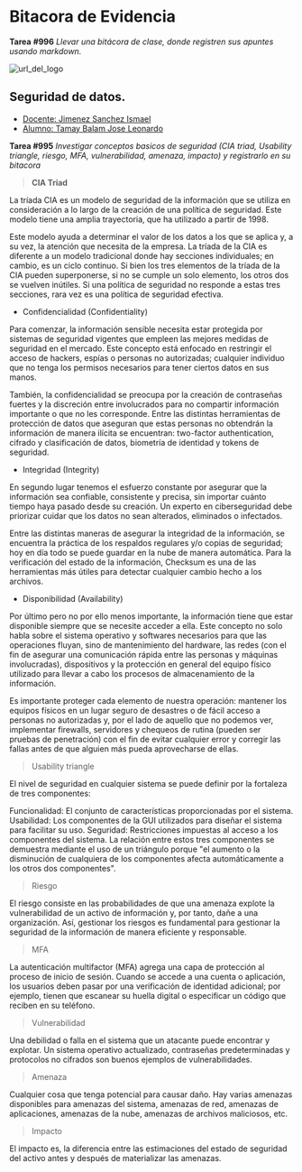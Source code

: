 # Bitacora de Evidencia

**Tarea** **#996** _Llevar una bitácora de clase, donde registren sus apuntes usando markdown._

![url_del_logo](https://seeklogo.com/images/U/Universidad_del_Caribe_Cancun-logo-FF634E8776-seeklogo.com.png)

## Seguridad de datos.
* [Docente: Jimenez Sanchez Ismael](#general-info)
* [Alumno: Tamay Balam Jose Leonardo](#technologies)

**Tarea #995** _Investigar conceptos basicos de seguridad (CIA triad, Usability triangle, riesgo, MFA, vulnerabilidad, amenaza, impacto) y registrarlo en su bitacora_

>**CIA Triad**  


La tríada CIA es un modelo de seguridad de la información que se utiliza en consideración a lo largo de la creación de una política de seguridad. Este modelo tiene una amplia trayectoria, que ha utilizado a partir de 1998.


Este modelo ayuda a determinar el valor de los datos a los que se aplica y, a su vez, la atención que necesita de la empresa.
La tríada de la CIA es diferente a un modelo tradicional donde hay secciones individuales; en cambio, es un ciclo continuo. Si bien los tres elementos de la tríada de la CIA pueden superponerse, si no se cumple un solo elemento, los otros dos se vuelven inútiles. Si una política de seguridad no responde a estas tres secciones, rara vez es una política de seguridad efectiva.


* Confidencialidad (Confidentiality)


Para comenzar, la información sensible necesita estar protegida por sistemas de seguridad vigentes que empleen las mejores medidas de seguridad en el mercado. Este concepto está enfocado en restringir el acceso de hackers, espías o personas no autorizadas; cualquier individuo que no tenga los permisos necesarios para tener ciertos datos en sus manos.

También, la confidencialidad se preocupa por la creación de contraseñas fuertes y la discreción entre involucrados para no compartir información importante o que no les corresponde. Entre las distintas herramientas de protección de datos que aseguran que estas personas no obtendrán la información de manera ilícita se encuentran: two-factor authentication, cifrado y clasificación de datos, biometría de identidad y tokens de seguridad.

* Integridad (Integrity)

  
En segundo lugar tenemos el esfuerzo constante por asegurar que la información sea confiable, consistente y precisa, sin importar cuánto tiempo haya pasado desde su creación. Un experto en ciberseguridad debe priorizar cuidar que los datos no sean alterados, eliminados o infectados.


Entre las distintas maneras de asegurar la integridad de la información, se encuentra la práctica de los respaldos regulares y/o copias de seguridad; hoy en día todo se puede guardar en la nube de manera automática. Para la verificación del estado de la información, Checksum es una de las herramientas más útiles para detectar cualquier cambio hecho a los archivos.


* Disponibilidad (Availability)

  
Por último pero no por ello menos importante, la información tiene que estar disponible siempre que se necesite acceder a ella. Este concepto no solo habla sobre el sistema operativo y softwares necesarios para que las operaciones fluyan, sino de mantenimiento del hardware, las redes (con el fin de asegurar una comunicación rápida entre las personas y máquinas involucradas), dispositivos y la protección en general del equipo físico utilizado para llevar a cabo los procesos de almacenamiento de la información.


Es importante proteger cada elemento de nuestra operación: mantener los equipos físicos en un lugar seguro de desastres o de fácil acceso a personas no autorizadas y, por el lado de aquello que no podemos ver, implementar firewalls, servidores y chequeos de rutina (pueden ser pruebas de penetración) con el fin de evitar cualquier error y corregir las fallas antes de que alguien más pueda aprovecharse de ellas.


>Usability triangle


El nivel de seguridad en cualquier sistema se puede definir por la fortaleza de tres componentes:


Funcionalidad: El conjunto de características proporcionadas por el sistema.
Usabilidad: Los componentes de la GUI utilizados para diseñar el sistema para facilitar su uso.
Seguridad: Restricciones impuestas al acceso a los componentes del sistema.
La relación entre estos tres componentes se demuestra mediante el uso de un triángulo porque "el aumento o la disminución de cualquiera de los componentes afecta automáticamente a los otros dos componentes".


>Riesgo


El riesgo consiste en las probabilidades de que una amenaza explote la vulnerabilidad de un activo de información y, por tanto, dañe a una organización. Así, gestionar los riesgos es fundamental para gestionar la seguridad de la información de manera eficiente y responsable.


>MFA


La autenticación multifactor (MFA) agrega una capa de protección al proceso de inicio de sesión. Cuando se accede a una cuenta o aplicación, los usuarios deben pasar por una verificación de identidad adicional; por ejemplo, tienen que escanear su huella digital o especificar un código que reciben en su teléfono.

>Vulnerabilidad


Una debilidad o falla en el sistema que un atacante puede encontrar y explotar. Un sistema operativo actualizado, contraseñas predeterminadas y protocolos no cifrados son buenos ejemplos de vulnerabilidades.


>Amenaza


Cualquier cosa que tenga potencial para causar daño. Hay varias amenazas disponibles para amenazas del sistema, amenazas de red, amenazas de aplicaciones, amenazas de la nube, amenazas de archivos maliciosos, etc.


>Impacto


El impacto es, la diferencia entre las estimaciones del estado de seguridad del activo antes y después de materializar las amenazas.


